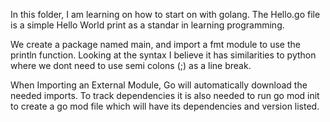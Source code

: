 In this folder, I am learning on how to start on with golang. The Hello.go file is a simple Hello World print as 
a standar in learning programming.

We create a package named main, and import a fmt module to use the println function.
Looking at the syntax I believe it has similarities to python where we dont need to use semi colons (;) as a line break.

When Importing an External Module, Go will automatically download the needed imports. To track dependencies it is also needed to run go mod init to create a go mod file which will have its dependencies and version listed.